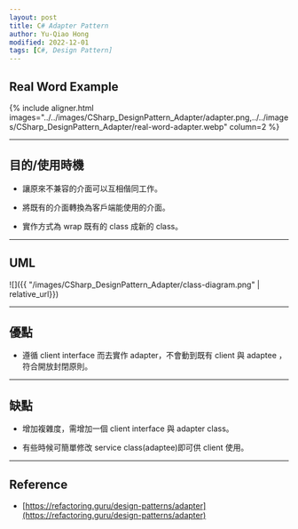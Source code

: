 ```yaml
---
layout: post
title: C# Adapter Pattern
author: Yu-Qiao Hong
modified: 2022-12-01
tags: [C#, Design Pattern]
---
```


## Real Word Example

{% include aligner.html images="../../images/CSharp_DesignPattern_Adapter/adapter.png,../../images/CSharp_DesignPattern_Adapter/real-word-adapter.webp" column=2 %}

---

## 目的/使用時機

* 讓原來不兼容的介面可以互相偕同工作。

* 將既有的介面轉換為客戶端能使用的介面。

* 實作方式為 wrap 既有的 class 成新的 class。

----------

## UML

![]({{ "/images/CSharp_DesignPattern_Adapter/class-diagram.png" | relative_url}})

----------

## 優點

* 遵循 client interface 而去實作 adapter，不會動到既有 client 與 adaptee ，符合開放封閉原則。

----------

## 缺點

* 增加複雜度，需增加一個 client interface 與 adapter class。

* 有些時候可簡單修改 service class(adaptee)即可供 client 使用。

----------

## Reference

- [https://refactoring.guru/design-patterns/adapter](https://refactoring.guru/design-patterns/adapter)